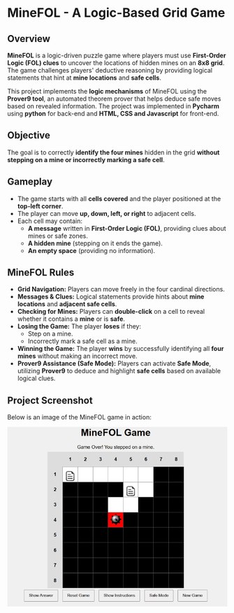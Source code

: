 # MineFOL - A Logic-Based Grid Game  

## Overview  
**MineFOL** is a logic-driven puzzle game where players must use **First-Order Logic (FOL) clues** to uncover the locations of hidden mines on an **8x8 grid**. The game challenges players' deductive reasoning by providing logical statements that hint at **mine locations** and **safe cells**.  

This project implements the **logic mechanisms** of MineFOL using the **Prover9 tool**, an automated theorem prover that helps deduce safe moves based on revealed information. The project was implemented in **Pycharm** using **python** for back-end and **HTML, CSS and Javascript** for  front-end.

## Objective  
The goal is to correctly **identify the four mines** hidden in the grid **without stepping on a mine or incorrectly marking a safe cell**.  

## Gameplay  
- The game starts with all **cells covered** and the player positioned at the **top-left corner**.  
- The player can move **up, down, left, or right** to adjacent cells.  
- Each cell may contain:  
  - **A message** written in **First-Order Logic (FOL)**, providing clues about mines or safe zones.  
  - **A hidden mine** (stepping on it ends the game).  
  - **An empty space** (providing no information).  

## MineFOL Rules  
- **Grid Navigation:** Players can move freely in the four cardinal directions.  
- **Messages & Clues:** Logical statements provide hints about **mine locations** and **adjacent safe cells**.  
- **Checking for Mines:** Players can **double-click** on a cell to reveal whether it contains a **mine** or is **safe**.  
- **Losing the Game:** The player **loses** if they:  
  - Step on a mine.  
  - Incorrectly mark a safe cell as a mine.  
- **Winning the Game:** The player **wins** by successfully identifying all **four mines** without making an incorrect move.  
- **Prover9 Assistance (Safe Mode):** Players can activate **Safe Mode**, utilizing **Prover9** to deduce and highlight **safe cells** based on available logical clues.  

## Project Screenshot  
Below is an image of the MineFOL game in action:  

![MineFOL Gameplay](images/minefol_gameplay.png)  
